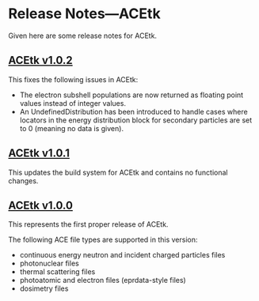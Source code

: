 # Release Notes&mdash;ACEtk
Given here are some release notes for ACEtk.

## [ACEtk v1.0.2](https://github.com/njoy/ENDFtk/pull/xxx)
This fixes the following issues in ACEtk:
  - The electron subshell populations are now returned as floating point values instead of
    integer values.
  - An UndefinedDistribution has been introduced to handle cases where locators in the energy
    distribution block for secondary particles are set to 0 (meaning no data is given).

## [ACEtk v1.0.1](https://github.com/njoy/ENDFtk/pull/133)
This updates the build system for ACEtk and contains no functional changes.

## [ACEtk v1.0.0](https://github.com/njoy/ENDFtk/pull/130)
This represents the first proper release of ACEtk.

The following ACE file types are supported in this version:
  - continuous energy neutron and incident charged particles files
  - photonuclear files
  - thermal scattering files
  - photoatomic and electron files (eprdata-style files)
  - dosimetry files
